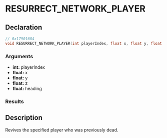 # RESURRECT_NETWORK_PLAYER

## Declaration
```cpp
// 0x17901684
void RESURRECT_NETWORK_PLAYER(int playerIndex, float x, float y, float z, float heading);
```

### Arguments
- **int:** playerIndex
- **float:** x
- **float:** y
- **float:** z
- **float:** heading

### Results

## Description
Revives the specified player who was previously dead.